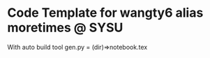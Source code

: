 Code Template for wangty6 alias moretimes @ SYSU
=================
With auto build tool gen.py = (dir)=>notebook.tex
